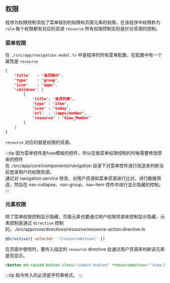 ## 权限

程序为权限控制添加了菜单级别的权限和页面元素的权限，在该程序中权限称为 ``role`` 每个权限都有对应的资源 ``resource`` 所有权限控制实际是针对资源的控制。

### 菜单权限

在 ``./src/app/navigation.model.ts`` 中是程序的所有菜单配置，在配置中有一个属性是 ``resource``

```json
{
    'title'   : '会员统计',
    'type'    : 'group',
    'icon'    : 'apps',
    'children': [
        {
            'title': '会员列表',
            'type' : 'item',
            'icon' : 'today',
            'url'  : '/apps/member',
            'resource' : 'View_Member'
        }
    ]
}
```

``resource`` 对应的就是权限的资源。

:::tip
因为菜单控件是fuse模板的控件，所以在做菜单权限控制的时候需要修改原来的控件 <br>
在 ./src/app/core/components/navigation 目录下对菜单控件进行改造来判断当前登录用户的权限资源。<br>
通过对 navigation.service 修改，对用户资源和菜单资源进行比对，进行数据筛选，然后在 nav-collapse、nav-group、nav-item 控件中进行显示隐藏的控制。
:::

### 元素权限

除了菜单权限控制显示隐藏，页面元素也要通过用户权限资源来控制显示隐藏，元素控制是通过 ``directive`` 控制的，./src/app/core/directives/resource/resource-action.directive.ts

```javascript
@Directive({ selector: '[resourceAction]' })
```

在页面中使用时，要传入指定的 ``resource`` directive 会通过用户资源来判断该元素是否显示。

```html
<button md-raised-button class="submit-button" *resourceAction="'View_Member_Add_Button'">
```

:::tip
指令传入的必须是字符串格式。
:::
